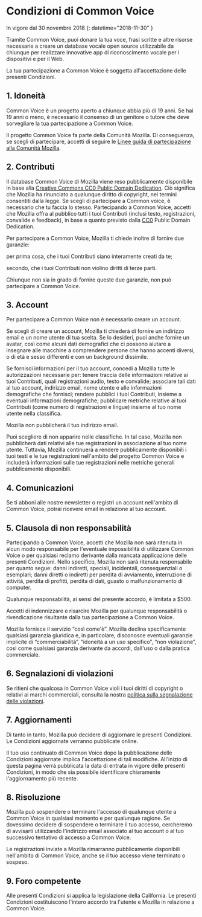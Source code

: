 # Condizioni di Common Voice 

In vigore dal 30 novembre 2018 {: datetime="2018-11-30" }

Tramite Common Voice, puoi donare la tua voce, frasi scritte e altre risorse necessarie a creare un database vocale open source utilizzabile da chiunque per realizzare innovative app di riconoscimento vocale per i dispositivi e per il Web.

La tua partecipazione a Common Voice è soggetta all'accettazione delle presenti Condizioni. 

## 1. Idoneità
Common Voice è un progetto aperto a chiunque abbia più di 19 anni. Se hai 19 anni o meno, è necessario il consenso di un genitore o tutore che deve sorvegliare la tua partecipazione a Common Voice. 

Il progetto Common Voice fa parte della Comunità Mozilla. Di conseguenza, se scegli di partecipare, accetti di seguire le [Linee guida di partecipazione alla Comunità Mozilla](https://www.mozilla.org/en-US/about/governance/policies/participation/). 

## 2. Contributi 
Il database Common Voice di Mozilla viene reso pubblicamente disponibile in base alla [Creative Commons CC0 Public Domain Dedication](https://creativecommons.org/publicdomain/zero/1.0/). Ciò significa che Mozilla ha rinunciato a qualunque diritto di copyright, nei termini consentiti dalla legge. Se scegli di partecipare a Common voice, è necessario che tu faccia lo stesso. Partecipando a Common Voice, accetti che Mozilla offra al pubblico tutti i tuoi Contributi (inclusi testo, registrazioni, convalide e feedback), in base a quanto previsto dalla [CC0](https://creativecommons.org/publicdomain/zero/1.0/) Public Domain Dedication. 

Per partecipare a Common Voice, Mozilla ti chiede inoltre di fornire due garanzie: 

per prima cosa, che i tuoi Contributi siano interamente creati da te;

secondo, che i tuoi Contributi non violino diritti di terze parti. 

Chiunque non sia in grado di fornire queste due garanzie, non può partecipare a Common Voice. 

## 3. Account
Per partecipare a Common Voice non è necessario creare un account. 

Se scegli di creare un account, Mozilla ti chiederà di fornire un indirizzo email e un nome utente di tua scelta. Se lo desideri, puoi anche fornire un avatar, così come alcuni dati demografici che ci possono aiutare a insegnare alle macchine a comprendere persone che hanno accenti diversi, o di età e sesso differenti e con un background dissimile.

Se fornisci informazioni per il tuo account, concedi a Mozilla tutte le autorizzazioni necessarie per: 
tenere traccia delle informazioni relative ai tuoi Contributi, quali registrazioni audio, testo e convalide; 
associare tali dati al tuo account, indirizzo email, nome utente e alle informazioni demografiche che fornisci;
rendere pubblici i tuoi Contributi, insieme a eventuali informazioni demografiche;
pubblicare metriche relative ai tuoi Contributi (come numero di registrazioni e lingue) insieme al tuo nome utente nella classifica.

Mozilla non pubblicherà il tuo indirizzo email. 

Puoi scegliere di non apparire nelle classifiche. In tal caso, Mozilla non pubblicherà dati relativi alle tue registrazioni in associazione al tuo nome utente. Tuttavia, Mozilla continuerà a rendere pubblicamente disponibili i tuoi testi e le tue registrazioni nell'ambito del progetto Common Voice e includerà informazioni sulle tue registrazioni nelle metriche generali pubblicamente disponibili.

## 4. Comunicazioni
Se ti abboni alle nostre newsletter o registri un account nell'ambito di Common Voice, potrai ricevere email in relazione al tuo account. 

## 5. Clausola di non responsabilità

Partecipando a Common Voice, accetti che Mozilla non sarà ritenuta in alcun modo responsabile per l'eventuale impossibilità di utilizzare Common Voice o per qualsiasi reclamo derivante dalla mancata applicazione delle presenti Condizioni. Nello specifico, Mozilla non sarà ritenuta responsabile per quanto segue:
danni indiretti, speciali, incidentali, consequenziali o esemplari;
danni diretti o indiretti per perdita di avviamento, interruzione di attività, perdita di profitti, perdita di dati, guasto o malfunzionamento di computer.

Qualunque responsabilità, ai sensi del presente accordo, è limitata a $500. 

Accetti di indennizzare e risarcire Mozilla per qualunque responsabilità o rivendicazione risultante dalla tua partecipazione a Common Voice. 

Mozilla fornisce il servizio “così come'è”. Mozilla declina specificamente qualsiasi garanzia giuridica e, in particolare, disconosce eventuali garanzie implicite di “commerciabilità”, “idoneità a un uso specifico”, “non violazione”, così come qualsiasi garanzia derivante da accordi, dall'uso o dalla pratica commerciale. 

## 6. Segnalazioni di violazioni
Se ritieni che qualcosa in Common Voice violi i tuoi diritti di copyright o relativi ai marchi commerciali, consulta la nostra [politica sulla segnalazione delle violazioni](https://www.mozilla.org/about/legal/report-infringement/).

## 7. Aggiornamenti 
Di tanto in tanto, Mozilla può decidere di aggiornare le presenti Condizioni. Le Condizioni aggiornate verranno pubblicate online. 

Il tuo uso continuato di Common Voice dopo la pubblicazione delle Condizioni aggiornate implica l'accettazione di tali modifiche. All'inizio di questa pagina verrà pubblicata la data di entrata in vigore delle presenti Condizioni, in modo che sia possibile identificare chiaramente l'aggiornamento più recente. 

## 8. Risoluzione 
Mozilla può sospendere o terminare l'accesso di qualunque utente a Common Voice in qualsiasi momento e per qualunque ragione. Se dovessimo decidere di sospendere o terminare il tuo accesso, cercheremo di avvisarti utilizzando l'indirizzo email associato al tuo account o al tuo successivo tentativo di accesso a Common Voice. 

Le registrazioni inviate a Mozilla rimarranno pubblicamente disponibili nell'ambito di Common Voice, anche se il tuo accesso viene terminato o sospeso. 

## 9. Foro competente
Alle presenti Condizioni si applica la legislazione della California. Le presenti Condizioni costituiscono l'intero accordo tra l'utente e Mozilla in relazione a Common Voice.
